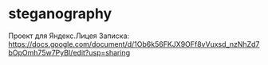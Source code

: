 # steganography
Проект для Яндекс.Лицея 
Записка: https://docs.google.com/document/d/1Ob6k56FKJX9OFf8vVuxsd_nzNhZd7bOpOmh75w7PyBI/edit?usp=sharing
